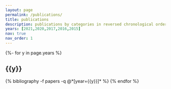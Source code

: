 ```yaml
---
layout: page
permalink: /publications/
title: publications
description: publications by categories in reversed chronological order. generated by jekyll-scholar.
years: [2021,2020,2017,2016,2015]
nav: true
nav_order: 1
---
```

<!-- _pages/publications.md -->
<div class="publications">

{%- for y in page.years %}
  <h2 class="year">{{y}}</h2>
  {% bibliography -f papers -q @*[year={{y}}]* %}
{% endfor %}

</div>

